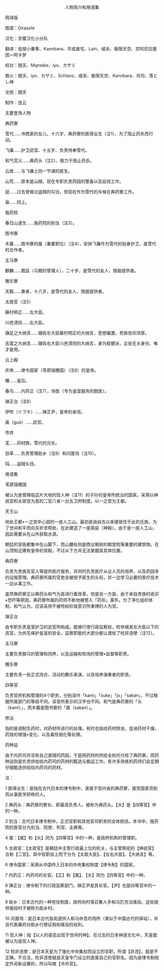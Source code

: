 <p align="center">人物简介和用语集</p>

网译版

图源：Girasole

汉化：京蜜汉化小分队

翻译：低按小秦筝、Kannbara、平成废宅、Lain、咸余、极限天空、京阿尼应援团—阿卡梦

校对：随天、Mqnwbe、iyo、カザミ

救火：随天、iyo、カザミ、Schlanz、咸余、极限天空、Kannbara、司司、落とし神

文统：随天

制作：连云

主要登场人物

典药寮

雪代……书商家的女儿、十六岁、典药寮的医得业生（注1）、为了阻止药杀而行动。

飞廉……护卫武官、十五岁、负责侍奉雪代。

和气范义……典药头（注2）、致力于阻止药杀。

云居……与飞廉上同一节课的医生。

山荒……原本是山贼、现在专职负责药园的警备以及监视工作。

鼠……过去曾做过盗贼的勾当，但现在作为雪代的斥候在典药寮工作。

枭……同上。

施药院

春日山道生……施药院的别当（注3）。

图书寮

木暮……图书寮的属（重要职位）（注4），安排飞廉作为雪代的贴身护卫，是雪代的合作者。

主马寮

麒麟……厩监（马厩的管理人），二十岁，是雪代的友人、情报提供者。

雅乐寮

天籁……奏者，十八岁，是雪代的友人、情报提供者。

太政官（注5）

藤村明正……左大臣。

川邑清则……右大臣。

镰足之大纳言……辅佐左大臣藤村明正的大纳言，思想偏激，贵族信仰浓厚。

吉富之大纳言……辅佐右大臣川邑清则的大纳言，身为稳健派，主张无关身份、唯才是用。

云上殿

庆帝……律令国家（苇原瑞穗国）（注6）的皇帝。

椿……皇后。

春鸟……内药正（注7），侍医（专为皇室服务的御医）。

弹正台（注8）

伊吹（イブキ）……弹正尹，皇帝的亲信。

颪（guā）……武官。

市井

芜……药材商，雪代的兄长。

劲草……负责管理助乡（注9）和问屋场（注10）。

钝……盗贼头目。

用语集

苇原瑞穗国

被认为是曾降临这片大地的现人神（注11）的子孙的皇帝所统治的国家。采用以神祇官和太政官为首的二官八省一台五卫府制度。以一之宫为王都。

天王山

地处王都•一之宫中心部的一座人工山。最初是由自古以来便居住于此的氏族，为了世间和平而向天祈求帮助，在此建造了一座斋庭（神殿）。由于是一座人工山，因此需要从在山外获取水源。

朝廷的官衙都集中在山脚下，而山腰处则是商议朝政的朝堂院等重要的建筑物。在山顶附近建有皇帝的宫殿，不过从下方并无法掌握其具体位置。

典药寮

负责为贵族及官人等提供医疗服务，并同时负责医疗从业人员的培养，以及药园寺的设施管理。典药寮所属的官吏会被授予医生的头衔，并一边学习必要的医疗技术一边从事工作。

虽然典药寮正以典药头和气为首进行着改革，但是另一方面，由于来自贵族的收买•恐吓等原因，典药寮所属的药师不断地被卷入「药杀」事件。为了净化组织体制，和气认为，应该采用不被特权阶级意识所束缚的人为官。

弹正台

由专职负责皇室护卫的武官所构成。能够行使行政监察权，检举揭发左大臣以下的高官。为优先保护皇室的安全，监察职能的大部分都让渡给了检非违使（注12）。

主马寮

主要负责御马的管理和饲养，以及运输和牧场的管理•监督等职责。

雅乐寮

主要负责一些正式场合、活动的舞乐表演，以及培养演奏者的职责。

四等官

负责官府机构管理的4个职务，分别读作「kami」「suke」「jo」「sakan」，不过根据所属部门的等级不同，读音所表示的汉字也不同。和气是典药寮的「头（kami）」，而木暮是图书寮的「属（sakan）」。

修治

指的是调制生药时，对药材所进行的处理。有时也指给药材除虫，促进药材干燥，药效的增强•变化、以及毒性弱化等处理。

药种运

由于内药司并没有自己直辖的药园，于是把药材的供给全权托付给了典药寮，而药种运则是负责供给给内药司的药材的甄选与搬运工作。有许多熟练的药师们会定期仔细甄选供给给内药司的药材。

注：

1 医得业生：是指在古代日本的律令制中，隶属于宫内省的典药寮，接受国家资助而从事医学研修的人。

2 典药头：典药寮的寮长、即最高负责人，被称为典药头。【头】是【四等官】中的一种。

3 別当：古代日本律令制中，正式官职和其他官司职务的全体统括。本书中，施药院的医官分为別当、院使、判官、主典等。

4 属：【属】和【头】同为【四等官】中的一种，是政府机构的管理职。

5 太政官：【太政官】是朝廷中主管行政最上位的机关，与主管祭祀的【神祇官】合称【二官】。其中官职自上而下分为【太政大臣】、【左右大臣】、【大纳言】等。

6 律令国家：采用从中国传入日本的中央集权制度【律令制】的国家。

7 内药正：内药司的长官。【正】和【属】、【头】同为【四等官】中的一种。

8 弹正台：律令制下的行政监察部门，弹正尹是其长官。【尹】也是四等官中的一种。

9 助乡：日本古代的一种劳役制度，政府向村落召集人手和马匹充当徭役。这些提供徭役村子被称为助乡村。

10 问屋场：是日本古代各街道供人和马休息的场所（类似于中国古代的驿站），并且代表幕府对助乡行使征税和徭役的权利。

11 现人神：指【以人的姿态出现于世间的神】。在过去的日本神道文化中，天皇就被认为是现人神。

12 检非违使：是日本天皇为了强化中央集权而设立的官职，所谓【非违】，就是不正确，不合法，检非违使就是天皇专门设立的直属自己的官职名。因为是律令制规定外另新设置的，所以叫做【令外官】。

